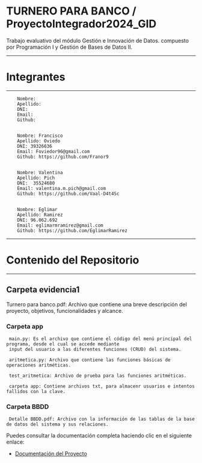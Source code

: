 # TURNERO PARA BANCO / ProyectoIntegrador2024_GID 
Trabajo evaluativo del módulo Gestión e Innovación de Datos. compuesto por Programación I y Gestión de Bases de Datos II.
_____________________________________________________________________________________________________________________
 # Integrantes
 ____________________________________________________________________________________________________________________

        Nombre: 
        Apellido: 
        DNI: 
        Email: 
        Github: 


        Nombre: Francisco
        Apellido: Oviedo
        DNI: 39326636
        Email: Foviedor96@gmail.com
        Github: https://github.com/Franor9


        Nombre: Valentina
        Apellido: Pich
        DNI:  35524680
        Email: valentina.m.pich@gmail.com
        Github: https://github.com/Vaal-D4t4Sc


        Nombre: Eglimar
        Apellido: Ramirez
        DNI: 96.062.692
        Email: eglimarmramirez@gmail.com
        Github: https://github.com/EglimarRamirez
___________________________________________________________________________________________________________________

# Contenido del Repositorio
____________________________________________________________________________________________________________________
## Carpeta evidencia1

Turnero para banco.pdf: Archivo que contiene una breve descripción del proyecto, objetivos, funcionalidades y alcance.
  
  ### Carpeta app

     main.py: Es el archivo que contiene el código del menú principal del programa, desde el cual se accede mediante 
     input del usuario a las diferentes funciones (CRUD) del sistema.
     
     aritmetica.py: Archivo que contiene las funciones básicas de operaciones aritméticas.
     
     test_aritmetica: Archivo de prueba para las funciones aritméticas.

     carpeta app: Contiene archivos txt, para almacenr usuarios e intentos fallidos con la clave.

 ### Carpeta BBDD

     Detalle BBDD.pdf: Archivo con la información de las tablas de la base de datos del sistema y sus relaciones.


Puedes consultar la documentación completa haciendo clic en el siguiente enlace:

- [Documentación del Proyecto]([./Evidencia%1/Turnero_Para_Banco.pdf](https://github.com/Vaal-D4t4Sc/ProyectoIntegrador2024_GID/blob/main/Evidencia%201/Turnero_Para%20_Banco.pdf))



